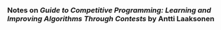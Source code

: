 ### Notes on *Guide to Competitive Programming: Learning and Improving Algorithms Through Contests* by Antti Laaksonen

